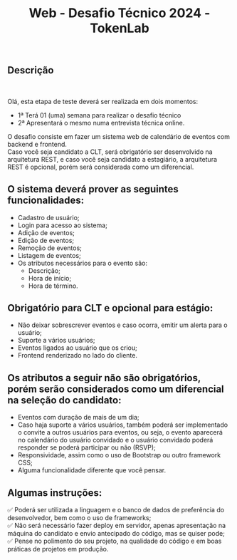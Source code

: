 <h1 align="center" font-family="pattaya">Web - Desafio Técnico 2024 - TokenLab</h1><br>

<h2 font-family="pattaya">Descrição</h2><br>
<p font-family="robotto" font-size="16px" line-height="34px" align="justify">
Olá, esta etapa de teste deverá ser realizada em dois momentos:
  
- 1ª Terá 01 (uma) semana para realizar o desafio técnico
- 2ª Apresentará o mesmo numa entrevista técnica online.

O desafio consiste em fazer um sistema web de calendário de eventos com backend e frontend.</br>
Caso você seja candidato a CLT, será obrigatório ser desenvolvido na arquitetura REST, e caso você seja candidato a estagiário, a arquitetura REST é opcional, porém será considerada como um diferencial.<br>

## O sistema deverá prover as seguintes funcionalidades:

- Cadastro de usuário;
- Login para acesso ao sistema;
- Adição de eventos;
- Edição de eventos;
- Remoção de eventos;
- Listagem de eventos;
- Os atributos necessários para o evento são:
  - Descrição;
  - Hora de início;
  - Hora de término.

## Obrigatório para CLT e opcional para estágio:

- Não deixar sobrescrever eventos e caso ocorra, emitir um alerta para o usuário;
- Suporte a vários usuários;
- Eventos ligados ao usuário que os criou;
- Frontend renderizado no lado do cliente.

## Os atributos a seguir não são obrigatórios, porém serão considerados como um diferencial na seleção do candidato:

- Eventos com duração de mais de um dia;
- Caso haja suporte a vários usuários, também poderá ser implementado o convite a outros usuários para eventos, ou seja, o evento aparecerá no calendário do usuário convidado e o usuário convidado poderá responder se poderá participar ou não (RSVP);
- Responsividade, assim como o uso de Bootstrap ou outro framework CSS;
- Alguma funcionalidade diferente que você pensar.<br>

## Algumas instruções:

✅ Poderá ser utilizada a linguagem e o banco de dados de preferência do desenvolvedor, bem como o uso de frameworks;</br>
✅ Não será necessário fazer deploy em servidor, apenas apresentação na máquina do candidato e envio antecipado do código, mas se quiser pode;</br>
✅ Pense no polimento do seu projeto, na qualidade do código e em boas práticas de projetos em produção.</br>

</p><br>
